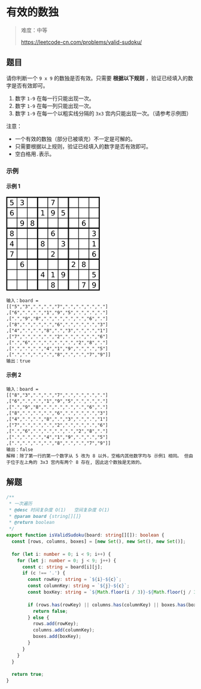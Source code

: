 # 有效的数独

> 难度：中等
>
> https://leetcode-cn.com/problems/valid-sudoku/

## 题目

请你判断一个 `9 x 9` 的数独是否有效。只需要 **根据以下规则** ，验证已经填入的数
字是否有效即可。

1. 数字 `1-9` 在每一行只能出现一次。
2. 数字 `1-9` 在每一列只能出现一次。
3. 数字 `1-9` 在每一个以粗实线分隔的 `3x3` 宫内只能出现一次。（请参考示例图）

注意：

- 一个有效的数独（部分已被填充）不一定是可解的。
- 只需要根据以上规则，验证已经填入的数字是否有效即可。
- 空白格用`.`表示。

### 示例

#### 示例 1

![valid-sudoku](../../assets/images/valid-sudoku.png)

```
输入：board =
[["5","3",".",".","7",".",".",".","."]
,["6",".",".","1","9","5",".",".","."]
,[".","9","8",".",".",".",".","6","."]
,["8",".",".",".","6",".",".",".","3"]
,["4",".",".","8",".","3",".",".","1"]
,["7",".",".",".","2",".",".",".","6"]
,[".","6",".",".",".",".","2","8","."]
,[".",".",".","4","1","9",".",".","5"]
,[".",".",".",".","8",".",".","7","9"]]
输出：true
```

#### 示例 2

```
输入：board =
[["8","3",".",".","7",".",".",".","."]
,["6",".",".","1","9","5",".",".","."]
,[".","9","8",".",".",".",".","6","."]
,["8",".",".",".","6",".",".",".","3"]
,["4",".",".","8",".","3",".",".","1"]
,["7",".",".",".","2",".",".",".","6"]
,[".","6",".",".",".",".","2","8","."]
,[".",".",".","4","1","9",".",".","5"]
,[".",".",".",".","8",".",".","7","9"]]
输出：false
解释：除了第一行的第一个数字从 5 改为 8 以外，空格内其他数字均与 示例1 相同。 但由于位于左上角的 3x3 宫内有两个 8 存在, 因此这个数独是无效的。
```

## 解题

```typescript
/**
 * 一次遍历
 * @desc 时间复杂度 O(1)   空间复杂度 O(1)
 * @param board {string[][]}
 * @return boolean
 */
export function isValidSudoku(board: string[][]): boolean {
  const [rows, columns, boxes] = [new Set(), new Set(), new Set()];

  for (let i: number = 0; i < 9; i++) {
    for (let j: number = 0; j < 9; j++) {
      const c: string = board[i][j];
      if (c !== '.') {
        const rowKey: string = `${i}-${c}`;
        const columnKey: string = `${j}-${c}`;
        const boxKey: string = `${Math.floor(i / 3)}-${Math.floor(j / 3)}-${c}`;

        if (rows.has(rowKey) || columns.has(columnKey) || boxes.has(boxKey)) {
          return false;
        } else {
          rows.add(rowKey);
          columns.add(columnKey);
          boxes.add(boxKey);
        }
      }
    }
  }

  return true;
}
```
